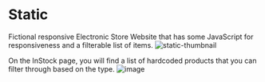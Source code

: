 # Static
Fictional responsive Electronic Store Website that has some JavaScript for responsiveness and a filterable list of items.
![static-thumbnail](https://user-images.githubusercontent.com/88985587/142955481-c6224c77-fad4-4d7f-9f2e-a0f61d1ce49f.jpg)

On the InStock page, you will find a list of hardcoded products that you can filter through based on the type.
![image](https://user-images.githubusercontent.com/88985587/142955556-449e0652-a1c7-4a96-9c35-5b9dce556e20.png)

